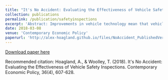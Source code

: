 ```yaml
---
title: "It's No Accident: Evaluating the Effectiveness of Vehicle Safety Inspections"
collection: publications
permalink: /publication/safetyinspections
excerpt: 'Abstract: Improvements in vehicle technology mean that vehicles are safer and more reliable than in the past. Accordingly, some states have begun to discontinue their requirements for vehicle safety inspections. To gauge the effect of these policy changes, we examine traffic fatality data from 2000 to 2015, with emphasis on New Jersey, which ended its inspection requirements in 2010. Through a synthetic controls approach and difference-in-differences analysis, we conclude that this policy change did not result in an increase in the frequency or intensity of accidents due to car failure.'
date: 2018-03-08
venue: 'Contemporary Economic Policy'
paperurl: 'http://alex-hoagland.github.io/files/NoAccident_PublishedVersion.pdf'
---
```


[Download paper here](http://alex-hoagland.github.io/files/NoAccident_PublishedVersion.pdf)

Recommended citation: Hoagland, A., & Woolley, T. (2018). It's No Accident: Evaluating the Effectiveness of Vehicle Safety Inspections. Contemporary Economic Policy, 36(4), 607-628.
